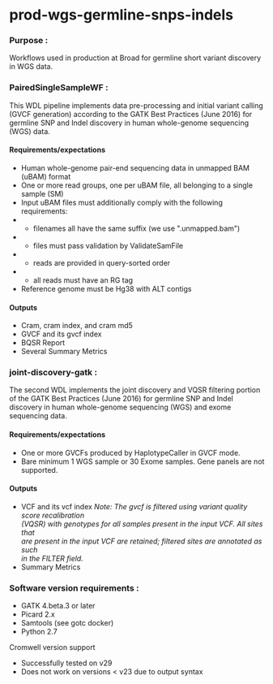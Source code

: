 # prod-wgs-germline-snps-indels
### Purpose : 
Workflows used in production at Broad for germline short variant discovery in WGS data. 

### PairedSingleSampleWF :
This WDL pipeline implements data pre-processing and initial variant calling (GVCF
generation) according to the GATK Best Practices (June 2016) for germline SNP and
Indel discovery in human whole-genome sequencing (WGS) data.

#### Requirements/expectations
- Human whole-genome pair-end sequencing data in unmapped BAM (uBAM) format
- One or more read groups, one per uBAM file, all belonging to a single sample (SM)
- Input uBAM files must additionally comply with the following requirements:
- - filenames all have the same suffix (we use ".unmapped.bam")
- - files must pass validation by ValidateSamFile
- - reads are provided in query-sorted order
- - all reads must have an RG tag
- Reference genome must be Hg38 with ALT contigs
#### Outputs 
- Cram, cram index, and cram md5 
- GVCF and its gvcf index 
- BQSR Report
- Several Summary Metrics 

### joint-discovery-gatk :
The second WDL implements the joint discovery and VQSR 
filtering portion of the GATK Best Practices (June 2016) for germline SNP and Indel 
discovery in human whole-genome sequencing (WGS) and exome sequencing data.

#### Requirements/expectations
- One or more GVCFs produced by HaplotypeCaller in GVCF mode.
- Bare minimum 1 WGS sample or 30 Exome samples. Gene panels are not supported.
#### Outputs 
- VCF  and its vcf index
 *Note: The gvcf is filtered using variant quality score recalibration  
  (VQSR) with genotypes for all samples present in the input VCF. All sites that  
  are present in the input VCF are retained; filtered sites are annotated as such  
  in the FILTER field.*
- Summary Metrics

### Software version requirements :
- GATK 4.beta.3 or later 
- Picard 2.x
- Samtools (see gotc docker)
- Python 2.7

Cromwell version support 
- Successfully tested on v29
- Does not work on versions < v23 due to output syntax
